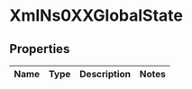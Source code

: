 
# XmlNs0XXGlobalState

## Properties
Name | Type | Description | Notes
------------ | ------------- | ------------- | -------------



